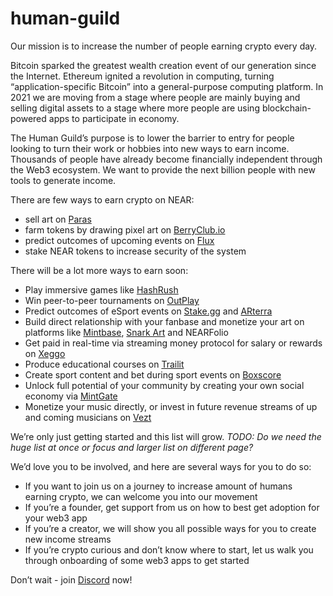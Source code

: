 # human-guild

Our mission is to increase the number of people earning crypto every day. 

Bitcoin sparked the greatest wealth creation event of our generation since the Internet. Ethereum ignited a revolution in computing, turning “application-specific Bitcoin” into a general-purpose computing platform. In 2021 we are moving from a stage where people are mainly buying and selling digital assets to a stage where more people are using blockchain-powered apps to participate in economy.

The Human Guild’s purpose is to lower the barrier to entry for people looking to turn their work or hobbies into new ways to earn income. Thousands of people have already become financially independent through the Web3 ecosystem. We want to provide the next billion people with new tools to generate income.

There are few ways to earn crypto on NEAR:
* sell art on [Paras](https://paras.id)
* farm tokens by drawing pixel art on [BerryClub.io](https://berryclub.io)
* predict outcomes of upcoming events on [Flux](https://fluxprotocol.eth.link) 
* stake NEAR tokens to increase security of the system 

There will be a lot more ways to earn soon:
* Play immersive games like [HashRush](https://hashrush.com)  
* Win peer-to-peer tournaments on [OutPlay](https://outplay.games) 
* Predict outcomes of eSport events on [Stake.gg](https://stake.gg) and [ARterra](https://arterra.co) 
* Build direct relationship with your fanbase and monetize your art on platforms like [Mintbase](https://mintbase.io), [Snark Art](https://snark.art) and NEARFolio
* Get paid in real-time via streaming money protocol for salary or rewards on [Xeggo](https://xeggo.co)
* Produce educational courses on [Trailit](https://trailit.co)
* Create sport content and bet during sport events on [Boxscore](https://boxscore.live)
* Unlock full potential of your community by creating your own social economy via [MintGate](https://mintgate.app)
* Monetize your music directly, or invest in future revenue streams of up and coming musicians on [Vezt](https://vezt.co)

We’re only just getting started and this list will grow. _TODO: Do we need the huge list at once or focus and larger list on different page?_

We’d love you to be involved, and here are several ways for you to do so: 
* If you want to join us on a journey to increase amount of humans earning crypto, we can welcome you into our movement
* If you’re a founder, get support from us on how to best get adoption for your web3 app
* If you’re a creator, we will show you all possible ways for you to create new income streams 
* If you’re crypto curious and don’t know where to start, let us walk you through onboarding of some web3 apps to get started

Don’t wait - join [Discord](https://discord.gg/z5nw6Cd6) now! 

